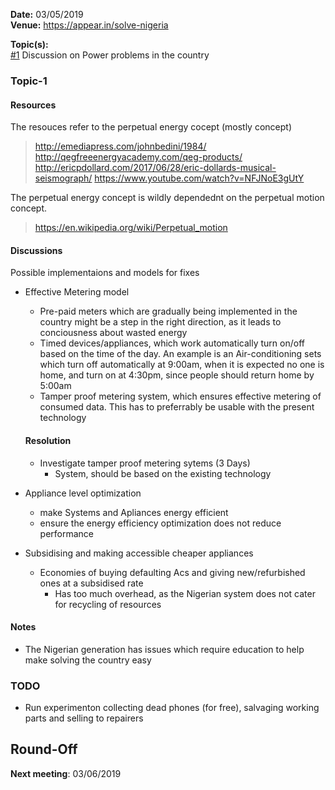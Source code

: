 **Date:** 03/05/2019  
**Venue:** https://appear.in/solve-nigeria  
  
**Topic(s):**  
[#1](#Topic-1) Discussion on Power problems in the country  

### Topic-1  

#### Resources  
The resouces refer to the perpetual energy cocept (mostly concept)  
> http://emediapress.com/johnbedini/1984/
http://qegfreeenergyacademy.com/qeg-products/
http://ericpdollard.com/2017/06/28/eric-dollards-musical-seismograph/
https://www.youtube.com/watch?v=NFJNoE3gUtY
  
The perpetual energy concept is wildly dependednt on the perpetual motion concept.  
> https://en.wikipedia.org/wiki/Perpetual_motion

#### Discussions
Possible implementaions and models for fixes  
  

- Effective Metering model
    - Pre-paid meters which are gradually being implemented in the country might be a step in the right direction, as it leads to conciousness about wasted energy
    - Timed devices/appliances, which work automatically turn on/off based on the time of the day. An example is an Air-conditioning sets which turn off 
    automatically at 9:00am, when it is expected no one is home, and turn on at 4:30pm, since people should return home by 5:00am
    - Tamper proof metering system, which ensures effective metering of consumed data. This has to preferrably be usable with the present technology

  #### Resolution  
  - Investigate tamper proof metering sytems (3 Days)
    - System, should be based on the existing technology
  
- Appliance level optimization
   - make Systems and Apliances energy efficient
   - ensure the energy efficiency optimization does not reduce performance

- Subsidising and making accessible cheaper appliances
   - Economies of buying defaulting Acs and giving new/refurbished ones at a subsidised rate
     - Has too much overhead, as the Nigerian system does not cater for recycling of resources
   
#### Notes
- The Nigerian generation has issues which require education to help make solving the country easy

### TODO
- Run experimenton collecting dead phones (for free), salvaging working parts and selling to repairers  
  
## Round-Off
**Next meeting**: 03/06/2019
